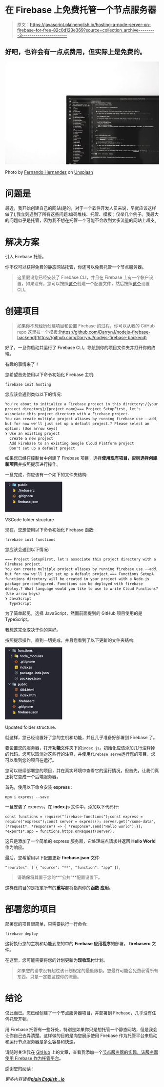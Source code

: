 # 在 Firebase 上免费托管一个节点服务器

> 原文：<https://javascript.plainenglish.io/hosting-a-node-server-on-firebase-for-free-82c0d123e369?source=collection_archive---------3----------------------->

## 好吧，也许会有一点点费用，但实际上是免费的。

![](img/6661a35d6ec166b2281c1420ff0f437f.png)

Photo by [Fernando Hernandez](https://unsplash.com/@_ferh97?utm_source=unsplash&utm_medium=referral&utm_content=creditCopyText) on [Unsplash](https://unsplash.com/s/photos/programming-minimal?utm_source=unsplash&utm_medium=referral&utm_content=creditCopyText)

# 问题是

最近，我开始创建自己的网站(是的，对于一个软件开发人员来说，早就应该这样做了),我立刻遇到了所有这些问题:编码堆栈、托管、模板；仅举几个例子。我最大的问题似乎是托管，因为我不想在托管一个可能不会收到太多流量的网站上超支。

# 解决方案

引入 Firebase 托管。

你不仅可以获得免费的静态网站托管，你还可以免费托管一个节点服务器。

> 这里假设您已经安装了 Firebase CLI，并且在 Firebase 上有一个帐户设置，如果没有，您可以按照[这个](https://firebase.google.com)创建一个配置文件，然后按照[这个](https://firebase.google.com/docs/cli)设置 CLI。

# 创建项目

> 如果你不想经历创建项目和设置 Firebase 的过程，你可以从我的 GitHub repo 这里拉一个模板:[https://github.com/DarrynJ/nodejs-firebase-backend](https://github.com/DarrynJ/nodejs-firebase-backend)

好了，一旦你启动并运行了 Firebase CLI，导航到你的项目文件夹并打开你的终端。

有趣的事情来了！

您希望首先使用以下命令初始化 Firebase 主机:

```
firebase init hosting
```

您应该会遇到类似以下的情况:

```
You're about to initialize a Firebase project in this directory:/{your project directory}/{project name}=== Project SetupFirst, let's associate this project directory with a Firebase project.
You can create multiple project aliases by running firebase use --add, 
but for now we'll just set up a default project.? Please select an option: (Use arrow keys)
❯ Use an existing project 
  Create a new project 
  Add Firebase to an existing Google Cloud Platform project 
  Don't set up a default project
```

如果您已经在控制台中创建了 Firebase 项目，选择**使用现有项目，**否则选择**创建新项目**并按照提示进行操作。

一旦完成，你应该有一个如下的文件夹结构:

![](img/df17b11e9524e696438cebf03f4700da.png)

VSCode folder structure

现在，您想使用以下命令初始化 Firebase 函数:

```
firebase init functions
```

您应该会遇到以下情况:

```
=== Project SetupFirst, let's associate this project directory with a Firebase project.
You can create multiple project aliases by running firebase use --add, 
but for now we'll just set up a default project.=== Functions SetupA functions directory will be created in your project with a Node.js
package pre-configured. Functions can be deployed with firebase deploy.? What language would you like to use to write Cloud Functions? (Use arrow keys)
❯ JavaScript 
  TypeScript
```

为了简单起见，选择 JavaScript，然而前面提到的 GitHub 项目使用的是 TypeScript。

我想这完全取决于你的喜好。

按照提示操作，直到一切完成，并且您看到了以下更新的文件夹结构:

![](img/7650a70b55a78e2826155d2035e64046.png)

Updated folder structure.

就这样，您已经设置好了您的主机和功能，并且几乎准备好部署到 Firebase 了。

要设置您的服务器，打开**功能**文件夹下的`index.js`。初始化应该添加几行注释掉的代码。您可以取消对这些行的注释，并使用`firebase serve`运行您的项目，您可以看到您的项目在运行。

您可以继续部署您的项目，并在真实环境中查看它的运行情况，但首先，让我们真正将它变成一个后端服务器。

首先，使用以下命令安装 **express** :

```
npm i express --save
```

一旦安装了 express，在 **index.js** 文件中，添加以下代码行:

```
const functions = require("firebase-functions");const express = require("express");const server = express(); server.get("/some-data", (*request*, *response*) => { *response*.send("Hello world");}); *exports*.app = functions.https.onRequest(server);
```

这只是添加了一个简单的 express 服务器，它处理端点请求并返回 **Hello World** 作为响应。

最后，您希望用以下配置更新 **firebase.json** 文件:

```
"rewrites": [ { "source": "**", "function": "app" }],
```

> 请确保将其置于您的**“公共”**配置设置下。

这样做的目的是指定所有的**重写**都将指向你的**函数** **应用**。

# 部署您的项目

部署您的项目很简单，只需要执行一行命令:

```
firebase deploy
```

这将执行您的主机和功能到您的中的 **Firebase 应用程序**的部署。 **firebaserc** 文件。

在这里，您可能需要将您的计划更新为**现收现付**计划。

> 如果您的请求没有超过该计划规定的最低限额，您最终可能会免费获得所有东西。只是一定要监控你的流量。

# 结论

仅此而已。您已经创建了一个节点服务器项目，并部署到 Firebase，几乎没有任何托管开销。

用 Firebase 托管有一些好处，特别是如果你只是想托管一个静态网站，但是我会让你自己去弄清楚。这样做的目的是向您展示使用 Firebase 作为托管平台来启动和运行节点服务器是多么容易和快速。

请随时关注我在 [GitHub](https://github.com/DarrynJ) 上的文章，查看我添加一个[节点服务器的实现，该服务器使用 Firebase 作为托管平台](https://github.com/DarrynJ/nodejs-firebase-backend)。

感谢您的阅读！

*更多内容请看*[***plain English . io***](http://plainenglish.io)